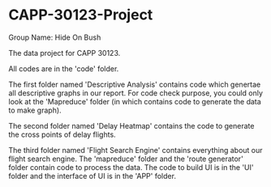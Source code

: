 # CAPP-30123-Project
Group Name: Hide On Bush

The data project for CAPP 30123.

All codes are in the 'code' folder. 

The first folder named 'Descriptive Analysis' contains code which genertae all descriptive graphs in our report. For code check purpose, you could only look at the 'Mapreduce' folder (in which contains code to generate the data to make graph). 

The second folder named 'Delay Heatmap' contains the code to generate the cross points of delay flights.

The third folder named 'Flight Search Engine' contains everything about our flight search engine. The 'mapreduce' folder and the 
'route generator' folder contain code to process the data. The code to build UI is in the 'UI' folder and the interface of UI is in the
'APP' folder.
